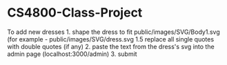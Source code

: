 # CS4800-Class-Project
To add new dresses
	1. shape the dress to fit public/images/SVG/Body1.svg (for example - public/images/SVG/dress.svg
	1.5 replace all single quotes with double quotes (if any)
	2. paste the text from the dress's svg into the admin page (localhost:3000/admin)
	3. submit